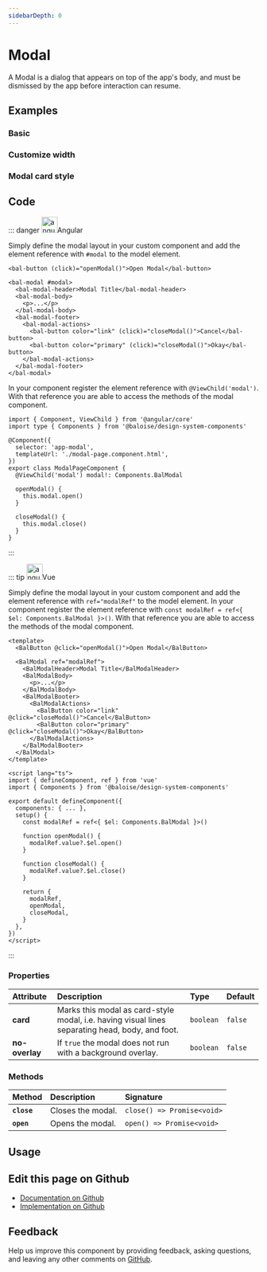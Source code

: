 ```yaml
---
sidebarDepth: 0
---
```


# Modal


<!-- START: human documentation top -->

A Modal is a dialog that appears on top of the app's body, and must be dismissed by
the app before interaction can resume.

<!-- END: human documentation top -->

<ClientOnly><docs-component-tabs></docs-component-tabs></ClientOnly>


## Examples

### Basic

<ClientOnly><docs-demo-bal-modal-70></docs-demo-bal-modal-70></ClientOnly>


### Customize width

<ClientOnly><docs-demo-bal-modal-71></docs-demo-bal-modal-71></ClientOnly>


### Modal card style

<ClientOnly><docs-demo-bal-modal-72></docs-demo-bal-modal-72></ClientOnly>



## Code

<!-- START: human documentation code -->

::: danger <img src="https://angular.io/assets/images/logos/angular/angular.svg" data-origin="https://angular.io/assets/images/logos/angular/angular.svg" alt="angular" style="width: 32px">Angular

Simply define the modal layout in your custom component and add the element reference with `#modal` to the model element.

```html{3}
<bal-button (click)="openModal()">Open Modal</bal-button>

<bal-modal #modal>
  <bal-modal-header>Modal Title</bal-modal-header>
  <bal-modal-body>
    <p>...</p>
  </bal-modal-body>
  <bal-modal-footer>
    <bal-modal-actions>
      <bal-button color="link" (click)="closeModal()">Cancel</bal-button>
      <bal-button color="primary" (click)="closeModal()">Okay</bal-button>
    </bal-modal-actions>
  </bal-modal-footer>
</bal-modal>
```

In your component register the element reference with `@ViewChild('modal')`. With that reference you are able to access the methods of the modal component.

```typescript{1,2,9,12,16}
import { Component, ViewChild } from '@angular/core'
import type { Components } from '@baloise/design-system-components'

@Component({
  selector: 'app-modal',
  templateUrl: './modal-page.component.html',
})
export class ModalPageComponent {
  @ViewChild('modal') modal!: Components.BalModal

  openModal() {
    this.modal.open()
  }

  closeModal() {
    this.modal.close()
  }
}

```

:::

::: tip <img src="https://vuejs.org/images/logo.png" data-origin="https://vuejs.org/images/logo.png" alt="angular" style="width: 32px">Vue

Simply define the modal layout in your custom component and add the element reference with `ref="modalRef"` to the model element.
In your component register the element reference with `const modalRef = ref<{ $el: Components.BalModal }>()`. With that reference you are able to access the methods of the modal component.

```vue{4,20,25,28,32,36}
<template>
  <BalButton @click="openModal()">Open Modal</BalButton>

  <BalModal ref="modalRef">
    <BalModalHeader>Modal Title</BalModalHeader>
    <BalModalBody>
      <p>...</p>
    </BalModalBody>
    <BalModalBooter>
      <BalModalActions>
        <BalButton color="link" @click="closeModal()">Cancel</BalButton>
        <BalButton color="primary" @click="closeModal()">Okay</BalButton>
      </BalModalActions>
    </BalModalBooter>
  </BalModal>
</template>

<script lang="ts">
import { defineComponent, ref } from 'vue'
import { Components } from '@baloise/design-system-components'

export default defineComponent({
  components: { ... },
  setup() {
    const modalRef = ref<{ $el: Components.BalModal }>()

    function openModal() {
      modalRef.value?.$el.open()
    }

    function closeModal() {
      modalRef.value?.$el.close()
    }

    return {
      modalRef,
      openModal,
      closeModal,
    }
  },
})
</script>
```

:::

<!-- END: human documentation code -->

### Properties


| Attribute      | Description                                                                                     | Type      | Default |
| :------------- | :---------------------------------------------------------------------------------------------- | :-------- | :------ |
| **card**       | Marks this modal as card-style modal, i.e. having visual lines separating head, body, and foot. | `boolean` | `false` |
| **no-overlay** | If `true` the modal does not run with a background overlay.                                     | `boolean` | `false` |

### Methods


| Method      | Description       | Signature                  |
| :---------- | :---------------- | :------------------------- |
| **`close`** | Closes the modal. | `close() => Promise<void>` |
| **`open`**  | Opens the modal.  | `open() => Promise<void>`  |


## Usage

<!-- START: human documentation usage -->

<!-- END: human documentation usage -->



## Edit this page on Github

* [Documentation on Github](https://github.com/baloise/design-system/blob/master/docs/src/components/components/bal-modal.md)
* [Implementation on Github](https://github.com/baloise/design-system/blob/master/packages/components/src/components/bal-modal)

## Feedback

Help us improve this component by providing feedback, asking questions, and leaving any other comments on [GitHub](https://github.com/baloise/design-system/issues/new).


<ClientOnly>
  <docs-component-script tag="balModal"></docs-component-script>
</ClientOnly>
